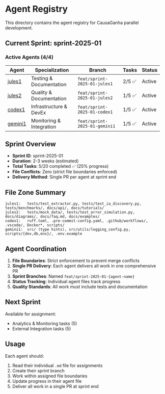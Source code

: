 # Agent Registry

This directory contains the agent registry for CausaGanha parallel development.

## Current Sprint: sprint-2025-01

### Active Agents (4/4)

| Agent | Specialization | Branch | Tasks | Status |
|-------|---------------|--------|-------|--------|
| [jules1](./jules1.md) | Testing & Documentation | `feat/sprint-2025-01-jules1` | 2/5 ✅ | Active |
| [jules2](./jules2.md) | Quality & Documentation | `feat/sprint-2025-01-jules2` | 1/5 ✅ | Active |
| [codex1](./codex1.md) | Infrastructure & DevEx | `feat/sprint-2025-01-codex1` | 1/5 ✅ | Active |
| [gemini1](./gemini1.md) | Monitoring & Integration | `feat/sprint-2025-01-gemini1` | 1/5 ✅ | Active |

## Sprint Overview

- **Sprint ID**: sprint-2025-01
- **Duration**: 2-3 weeks (estimated)
- **Total Tasks**: 5/20 completed ✅ (25% progress)
- **File Conflicts**: Zero (strict file boundaries enforced)  
- **Delivery Method**: Single PR per agent at sprint end

## File Zone Summary

```
jules1:   tests/test_extractor.py, tests/test_ia_discovery.py, tests/benchmarks/, docs/api/, docs/tutorials/
jules2:   tests/mock_data/, tests/test_error_simulation.py, docs/diagrams/, docs/faq.md, docs/examples/
codex1:   ruff.toml, .pre-commit-config.yaml, .github/workflows/, .vscode/, Docker*, scripts/
gemini1:  src/ (type hints), src/utils/logging_config.py, scripts/{dev,db,env}/, .env.example
```

## Agent Coordination

1. **File Boundaries**: Strict enforcement to prevent merge conflicts
2. **Single PR Delivery**: Each agent delivers all work in one comprehensive PR
3. **Sprint Branches**: Named `feat/sprint-2025-01-{agent-name}`
4. **Status Tracking**: Individual agent files track progress
5. **Quality Standards**: All work must include tests and documentation

## Next Sprint

Available for assignment:
- Analytics & Monitoring tasks (5)
- External Integration tasks (5)

## Usage

Each agent should:
1. Read their individual `.md` file for assignments
2. Create their sprint branch
3. Work within assigned file boundaries
4. Update progress in their agent file
5. Deliver all work in a single PR at sprint end